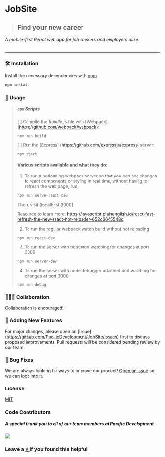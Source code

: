 # JobSite
> ## Find your new career
###### A mobile-first React web app for job seekers and employers alike.
<hr/>


### 🛠️  Installation

Install the necessary dependencies with [npm](https://docs.npmjs.com/downloading-and-installing-node-js-and-npm)
```bash
npm install
```

### 🔌  Usage

> ##### `npm` Scripts
>
> [ ] Compile the *bundle.js* file with [Webpack] (https://github.com/webpack/webpack):
>
> ``` npm run build ```
>
>
> [ ] Run the [Express] (https://github.com/expressjs/express) server:
>
> ``` npm start ```
>
> #### Various scripts available and what they do:
>
> 1. To run a hotloading webpack server so that you can see changes to react components or styling in real time, without having to refresh the web page, run:
> ```
> npm run serve-react-dev
> ```
> Then, visit [localhost:9000]
>
> Resource to learn more: https://javascript.plainenglish.io/react-fast-refresh-the-new-react-hot-reloader-652c6645548c
>
> 2. To run the regular webpack watch build without hot reloading
> ```
> npm run react-dev
> ```
>
> 3. To run the server with nodemon watching for changes at port 3000
> ```
> npm run server-dev
> ```
>
> 4. To run the server with node debugger attached and watching for changes at port 3000
> ```
> npm run debug
> ```


### 🧑‍🤝‍🧑  Collaboration

Collaboration is encouraged!

### 📌  Adding New Features

For major changes, please open an [issue] (https://github.com/PacificDevelopment/JobSite/issues) first to discuss proposed improvements. Pull requests will be considered pending review by our team.

### 🐞  Bug Fixes

We are always looking for ways to improve our product! <a href="https://github.com/PacificDevelopment/JobSite/issues">Open an Issue</a> so we can look into it.



### License
[MIT](./LICENSE.md)


### Code Contributors

##### A special thank you to all of our team members at Pacific Development<br/>
<a href="https://github.com/PacificDevelopment/JobSite/graphs/contributors">
  <img src="https://contrib.rocks/image?repo=PacificDevelopment/JobSite" />
</a>



### Leave a <a href="https://github.com/PacificDevelopment/JobSite/graphs/contributors"> :star: </a> if you found this helpful

